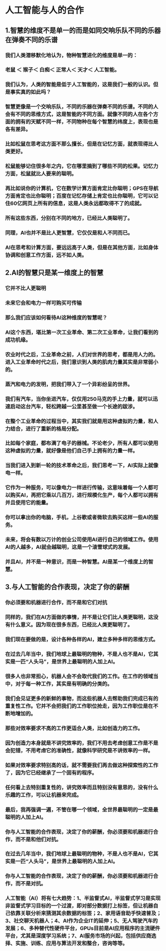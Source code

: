 # 人工智能与人的合作
## 1.智慧的维度不是单一的而是如同交响乐队不同的乐器在弹奏不同的乐谱
### 我们人类潜移默化地认为，物种智慧进化的维度是单一的：
### 老鼠 ＜ 猴子＜ 白痴＜ 正常人＜ 天才＜ 人工智能。
### 我们认为，人类的智能是低于人工智能的，这是我们一般的认识。但是事实真的如此吗？
### 智慧更像是一个交响乐队，不同的乐器在弹奏不同的乐谱。不同的人会有不同的思维方式，这是智能的不同方面。就像不同的人在各个方面的拥有的天赋不同一样，不同物种在每个智慧的纬度上，表现也是各有差异。
### 比如松鼠在思考这方面不那么擅长，但是在记忆方面，就表现得比人类更好。
### 松鼠能够记住很多年之内，它在哪里摘到了哪些不同的松果。记忆力方面，松鼠就比人要来的聪明。
### 再比如说你的计算机，它在数学计算方面肯定比你聪明；GPS在导航方面肯定也比你聪明；百度在记忆存储上肯定也比你聪明，它可以记住60亿网页上所有的信息，这是人类永远都取得不了的成就。
### 所有这些东西，分别在不同的地方，已经比人类聪明了。
### 同理，AI也并不是比人更智慧，它仅仅是和人不同而已。
### AI在思考和计算方面，要远远高于人类，但是在其他方面，比如身体协调和创意工作方面，远不如人类。
## 2.AI的智慧只是某一维度上的智慧
### 它并不比人更聪明
### 未来它会和电力一样可购买可传输
### 那么我们应该如何看待AI这种维度的智慧呢？
### AI这个东西，堪比第一次工业革命、第二次工业革命，让我们看到的成功机缘。
### 农业时代之后，工业革命之前，人们对世界的思考，都是用人力的。进入工业革命时代之后，我们意识到人类的肌肉力量其实是非常弱小的。
### 蒸汽和电力的发明，把我们带入了一个异彩纷呈的世界。
### 我们有汽车，当你坐进汽车，仅仅用250马克的手上力量，就可以迅速启动这台汽车，轻松跨越一公里甚至做一个长途的跋涉。
### 在整个工业革命的过程当中，其实我们就是用这种虚拟的力量，和人力结合，进行了重新的格局分配。
### 比如每个家庭，都布满了电子的器械。不论老少，所有人都可以使用这种虚拟的力量，就好像是他们自己手上拥有的力量一样。
### 当我们进入到新一轮的技术革命之后，我们思考一下，AI实际上就像电一样。
### 它作为一种服务，可以像电力一样进行传输，这意味着每一个人都可以购买AI，再把它乘以几百万，进行规模化生产，每个人都可以拥有并且使用它的能量。
### 你可以拿出你的电脑，手机，上谷歌或者微软去购买这样一些AI的服务。
### 未来，将会有数以万计的创业公司使用AI进行自己的领域工作。使用AI的人越多，AI就会越聪明，这是一个滚雪球式的发展。
### 并且AI，并不是一种意识，而是一种智慧。AI是某一个维度上的智慧。
## 3.与人工智能的合作表现，决定了你的薪酬
### 你必须要和机器进行合作，而不是和它们对抗
### 同样的，我们在AI方面做的事情，并不是让它们比人类更聪明，这没有什么意义。因为现在很多东西，已经比人类更聪明了。
### 我们现在要做的是，设计各种各样的AI，建立多种多样的思维方式。
### 在过去几年当中，我们地球上最聪明的物种，不是人也不是AI，它其实是一匹“人头马”，是世界上最聪明的人加上AI。
### 很多人也非常担心，机器人会不会取代我们的工作。在工作的领域当中，对于每一种工作，其实是有明确的分类的。
### 我们会见证更多的新鲜的事物，而这些机器人去帮助我们完成已有的重复性工作。它并不会把我们的工作职位抢走，因为工作职位是在不断地增加的。
### 那些对效率要求不高的工作更适合人类，比如创造力的工作。
### 因为创造力本身就是不讲究效率的，我们不用去考虑创意工作是不是会犯错，不用考虑它的准确性，就像科学研究是不讲效率的一样。
### 如果对效率要求特别高的话，就不需要我们再去做这种探索性的工作了，因为它已经继承了一个固有的程序。
### 任何看上去特别重复性的，讲究效率而且特别没有意思的，没有什么乐趣的工作，可以让机器来完成。
### 最后，我再强调一遍，不管在哪一个领域，全世界最聪明的一定是最聪明的人加上AI。
### 你与人工智能的合作表现，决定了你的薪酬，你必须要和机器进行合作，而不是和他们对抗。
### 在过去几年当中，我们地球上最聪明的物种，不是人也不是AI，它其实是一匹“人头马”，是世界上最聪明的人加上AI。
### 你与人工智能的合作表现，决定了你的薪酬，你必须要和机器进行合作，而不是对抗。
### 人工智能（AI）将有七大趋势：1、半监督式AI，半监督式学习是实现非监督式学习目标的一个过渡，即对部分数据打上标签，但让机器自己依靠关联分析来猜测其余数据的标签；2、家用语音助手快速普及；3、社交聊天机器人；4、AI作为企业IT的延伸；5、无人驾驶汽车的发展；6、多种替代性硬件平台，GPUs目前是AI应用程序的主流硬件平台，尤其是深度学习系统；7、AI服务市场的兴起，包括供应商选择、实施、训练、应用与算法开发和整合，咨询等等。